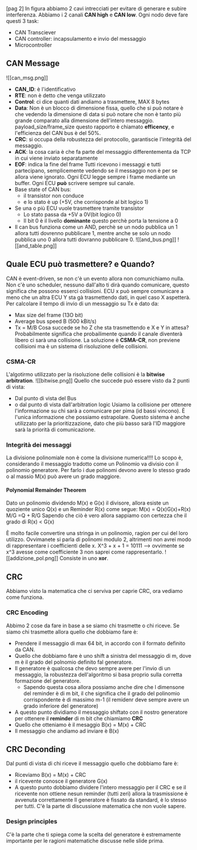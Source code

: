 [pag 2] In figura abbiamo 2 cavi intrecciati per evitare di generare e subire interferenza. Abbiamo i 2 canali **CAN high** e **CAN low**. Ogni nodo deve fare questi 3 task:
- CAN Transciever
- CAN controller: incapsulamento e invio del messaggio
- Microcontroller
## CAN Message
![[can_msg.png]]
- **CAN_ID**: è l'identificativo
- **RTE**: non è detto che venga utilizzato
- **Control**: ci dice quanti dati andiamo a trasmettere, MAX 8 bytes
- **Data**: Non è un blocco di dimensione fissa, quello che si può notare è che vedendo la dimensione di data si può notare che non è tanto più grande comparato alla dimensione dell'intero messaggio. payload_size/frame_size questo rapporto è chiamato **efficency**, e l'efficienza del CAN bus è del 50%.
- **CRC**: si occupa della robustezza del protocollo, garantiscie l'integrità del messaggio.
- **ACK**: la cosa caria è che fa parte del messaggio differentementa da TCP in cui viene inviato separatamente
- **EOF**: indica la fine del frame
Tutti ricevono i messaggi e tutti partecipano, semplicemente vedendo se il messaggio non è per se allora viene ignorato. Ogni ECU legge sempre i frame mediante un buffer. Ogni ECU **può** scrivere sempre sul canale.
- Base state of CAN bus:
	- il transistor non conduce
	- e lo stato è up (+5V, che corrisponde al bit logico 1)
- Se una o più ECU vuole trasmettere tramite transistor
	- Lo stato passa da +5V a 0V(bit logico 0)
	- Il bit 0 è il livello **dominante** questo perchè porta la tensione a 0
- Il can bus funziona come un AND, perchè se un nodo pubblica un 1 allora tutti dovrenno pubblicare 1, mentre anche se solo un nodo pubblica uno 0 allora tutti dovranno pubblicare 0.
![[and_bus.png]]
![[and_table.png]]
## Quale ECU può trasmettere? e Quando?
CAN è event-driven, se non c'è un evento allora non comunichiamo nulla. Non c'è uno scheduler, nessuno dall'alto ti dirà quando comunicare, questo significa che possono esserci collisioni. ECU x può sempre comunicare a meno che un altra ECU Y sta gà trasmettendo dati, in quel caso X aspetterà. Per calcolare il tempo di invio di un messaggio su Tx è dato da:
- Max size del frame (13O bit)
- Average bus speed B (500 kBit/s)
- Tx = M/B
Cosa succede se ho Z che sta trasmettendo e X e Y in attesa? Probabilmente significa che probailimente quando il canale diventerà libero ci sarà una collisione. La soluzione è **CSMA-CR**, non previene collisioni ma è un sistema di risoluzione delle collisioni.

### CSMA-CR
L'algotirmo utilizzato per la risoluzione delle collisioni è la **bitwise arbitration**. 
![[bitwise.png]]
Quello che succede può essere visto da 2 punti di vista:
- Dal punto di vista del Bus
- o dal punto di vista dall'arbitration logic
Usiamo la collisione per ottenere l'informazione su chi sarà a comunicare per pima (id bassi vincono). È l'unica informazione che possiamo estrapolare. Questo sistema è anche utilizzato per la prioritizzazione, dato che più basso sarà l'ID maggiore sarà la priorità di comunicazione. 
### Integrità dei messaggi
La divisione polinomiale non è come la divisione numerica!!!! Lo scopo è, considerando il messaggio tradotto come un Polinomio va divisio con il polinomio generatore. Per farlo i due polinomi devono avere lo stesso grado o al massio M(x) può avere un grado maggiore.

#### Polynomial Remainder Theorem
Dato un polinomio dividendo M(x) e G(x) il divisore, allora esiste un quoziente unico Q(x) e un Reminder R(x) come segue:
M(x) = Q(x)G(x)+R(x)
M/G =Q + R/G
Sapendo che ciò è vero allora sappiamo con certezza che il grado di R(x) < G(x)

È molto facile convertire una stringa in un polinomio, ragion per cui del loro utilizzo. Ovvimanete si parla di polinomi modulo 2, altrimenti non avrei modo di rappresentare i coefficienti delle x.
X^3 + x + 1 = 10111 --> ovvimente se x^3 avesse come coefficiente 3 non saprei come rappresentarlo.
![[addizione_pol.png]]
Consiste in uno **xor**.

## CRC
Abbiamo visto la matematica che ci serviva per caprie CRC, ora vediamo come funziona.  

### CRC Encoding
Abbimo 2 cose da fare in base a se siamo chi trasmette o chi riceve. Se siamo chi trasmette allora quello che dobbiamo fare è:
- Prendere il messaggio di max 64 bit, in accordo con il formato definito da CAN.
- Quello che dobbiamo fare è uno shift a sinistra del messaggio di m, dove m è il grado del polnomio definito fal generatore.
- Il generatore è qualcosa che devo sempre avere per l'invio di un messaggio, la robustezza dell'algoritmo si basa proprio sulla corretta formazione del generatore.
	- Sapendo questa cosa allora possiamo anche dire che l dimensone del reminder è di m bit, il che significa che il grado del polinomio corrispondente è di massimo m-1 (il remidenr deve sempre avere un grado inferiore del generatore)
- A questo punto dividiamo il messaggio shiftato con il nostro generatore per ottenere il **reminder** di m bit che chiamiamo **CRC**
- Quello che otteniamo è il mesaggio B(x) = M(x) + CRC
- Il messaggio che andiamo ad inviare è B(x)

## CRC Deconding
Dal punti di vista di chi riceve il messaggio quello che dobbiamo fare è:
- Riceviamo B(x) = M(x) + CRC
- il ricevente conosce il generatore G(x)
- A questo punto dobbiamo dividere l'intero messaggio per il CRC e se il ricevente non ottiene nesun reminder (tutti zeri) allora la trasmissione è avvenuta correttamente
Il generatore è fissato da standard, è lo stesso per tutti. C'è la parte di discussione matematica che non vuole sapere.

### Design principles
C'è la parte che ti spiega come la scelta del generatore è estremamente importante per le ragioni matematiche discusse nelle slide prima. 